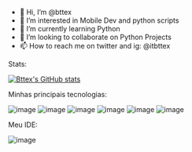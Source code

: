 - 👋 Hi, I’m @bttex
- 👀 I’m interested in Mobile Dev and python scripts
- 🌱 I’m currently learning Python
- 💞️ I’m looking to collaborate on Python Projects
- 📫 How to reach me on twitter and ig: @itbttex

Stats: 

[![Bttex's GitHub stats](https://github-readme-stats.vercel.app/api?username=bttex)](https://github.com/bttex/github-readme-stats&show_icons=true&theme=dark)


Minhas principais tecnologias:

![image](https://img.shields.io/badge/Docker-2CA5E0?style=for-the-badge&logo=docker&logoColor=white) ![image](https://img.shields.io/badge/Playwright-45ba4b?style=for-the-badge&logo=Playwright&logoColor=white) ![image](https://img.shields.io/badge/PowerBI-F2C811?style=for-the-badge&logo=Power%20BI&logoColor=white) ![image](https://img.shields.io/badge/Flutter-02569B?style=for-the-badge&logo=flutter&logoColor=white) ![image](https://img.shields.io/badge/Python-FFD43B?style=for-the-badge&logo=python&logoColor=blue) ![image](https://img.shields.io/badge/Microsoft_SQL_Server-CC2927?style=for-the-badge&logo=microsoft-sql-server&logoColor=white)

Meu IDE: 

![image](https://img.shields.io/badge/Visual_Studio_Code-0078D4?style=for-the-badge&logo=visual%20studio%20code&logoColor=white)

<!---
bttex/bttex is a ✨ special ✨ repository because its `README.md` (this file) appears on your GitHub profile.
You can click the Preview link to take a look at your changes.
--->
